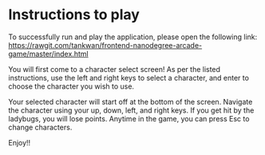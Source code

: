 Instructions to play
===============================

To successfully run and play the application, please open the following link:
https://rawgit.com/tankwan/frontend-nanodegree-arcade-game/master/index.html

You will first come to a character select screen!
As per the listed instructions, use the left and right keys to select a character,
and enter to choose the character you wish to use.

Your selected character will start off at the bottom of the screen.
Navigate the character using your up, down, left, and right keys.
If you get hit by the ladybugs, you will lose points.
Anytime in the game, you can press Esc to change characters.

Enjoy!!
